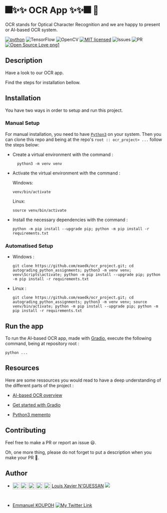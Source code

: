 # 🎆✨✨ OCR App ✨✨🎆  🚀

OCR stands for Optical Character Recognition and we are happy to present or AI-based OCR system.

[![python](https://img.shields.io/badge/Python-3776AB?style=for-the-badge&logo=python&logoColor=white)](https://img.shields.io/badge/Python-3776AB?style=for-the-badge&logo=python&logoColor=white)
![TensorFlow](https://img.shields.io/badge/TensorFlow-%23FF6F00.svg?style=for-the-badge&logo=TensorFlow&logoColor=white)
![OpenCV](https://img.shields.io/badge/opencv-%23white.svg?style=for-the-badge&logo=opencv&logoColor=white)
[![MIT licensed](https://img.shields.io/badge/license-mit-blue?style=for-the-badge&logo=appveyor)](./LICENSE)
![Issues](https://img.shields.io/github/issues/PapiHack/wimlds-demo?style=for-the-badge&logo=appveyor)
![PR](https://img.shields.io/github/issues-pr/PapiHack/wimlds-demo?style=for-the-badge&logo=appveyor)
[![Open Source Love png1](https://badges.frapsoft.com/os/v1/open-source.png?v=103)](https://github.com/ellerbrock/open-source-badges/)



## Description

Have a look to our OCR app. 

Find the steps for installation bellow.

## Installation

You have two ways in order to setup and run this project.

### Manual Setup

For manual installation, you need to have [`Python3`](https://www.python.org/) on your system. Then you can clone this repo and being at the repo's `root :: ocr_project> ...`  follow the steps below:

- Create a virtual environment with the command :
        
        python3 -m venv venv

- Activate the virtual environment with the command :
  
  Windows:

      venv/bin/activate 
  
  Linux: 

      source venv/bin/activate

- Install the necessary dependencies with the command :
        
      python -m pip install --upgrade pip; python -m pip install -r requirements.txt

  
### Automatised Setup

- Windows :
        
      git clone https://github.com/eaedk/ocr_project.git; cd autograding_python_assignments; python3 -m venv venv; venv\Scripts\activate; python -m pip install --upgrade pip; python -m pip install -r requirements.txt

- Linux :
        
      git clone https://github.com/eaedk/ocr_project.git; cd autograding_python_assignments; python3 -m venv venv; source venv/bin/activate; python -m pip install --upgrade pip; python -m pip install -r requirements.txt

## Run the app
To run the AI-based OCR app, made with [Gradio](), execute the following command, being at repository root :

    python ...

<!-- ## Structure

-->

<!-- ## Screenshots -->

<!-- <table>
    <tr>
        <th>Gradio Salary Prediction</th>
        <th>Gradio Titanic Survival Prediction</th>
    </tr>
    <tr>
        <td><img src="./screenshots/gr_salary_app_interface.png"/></td>
        <td><img src="./screenshots/gr_titanic_app_interface.png"/></td>
    </tr>
</table>
 -->

## Resources
Here are some ressources you would read to have a deep understanding of the different parts of the project :
- [AI-based OCR overview]()

- [Get started with Gradio]()

- [Python3 memento](https://perso.limsi.fr/pointal/_media/python:cours:mementopython3.pdf)


## Contributing

Feel free to make a PR or report an issue 😃.

Oh, one more thing, please do not forget to put a description when you make your PR 🙂.

## Author

- [Louis Xavier N'GUESSAN](https://www.linkedin.com/in/n-guessan-louis-xavier-999619186/)
![](https://img.shields.io/github/followers/Xlouis?label=Follow%20Louis%20on%20Gitlab&logo=gitlab&style=social)
    <a target="_blank" href="https://www.linkedin.com/in/n-guessan-louis-xavier-999619186/">
    <img align="left" alt="LinkdeIN" width="22px" src="https://i.stack.imgur.com/gVE0j.png" />
    </a>
    <a target="_blank" href="mailto:louisxaviernguessan@gmail.com">
    <img align="left" alt="Gmail" width="22px" src="https://cdn.jsdelivr.net/npm/simple-icons@v3/icons/gmail.svg" />
    </a>
    <a target="_blank" href="https://api.whatsapp.com/send?phone=00000000">
    <img align="left" alt="Whatsapp" width="22px" src="https://cdn.jsdelivr.net/npm/simple-icons@v3/icons/whatsapp.svg" />
    </a>
    <a target="_blank" href="https://www.instagram.com/username/">
    <img align="left" alt="Instagram" width="22px" src="https://cdn.jsdelivr.net/npm/simple-icons@v3/icons/instagram.svg" />
    </a>
    <a target="_blank" href="https://fb.com/username">
    <img align="left" alt="Facebook" width="22px" src="https://cdn.jsdelivr.net/npm/simple-icons@v3/icons/facebook.svg" />
    </a>

</br>


- [Emmanuel KOUPOH](https://www.linkedin.com/in/esa%C3%AFe-alain-emmanuel-dina-koupoh-7b974a17a/)
[![My Twitter Link](https://img.shields.io/twitter/follow/emmanuelkoupoh?style=social)](https://twitter.com/emmanuelkoupoh)